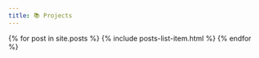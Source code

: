 ```yaml
---
title: 📚 Projects
---
```


{% for post in site.posts %}
{% include posts-list-item.html %}
{% endfor %}
